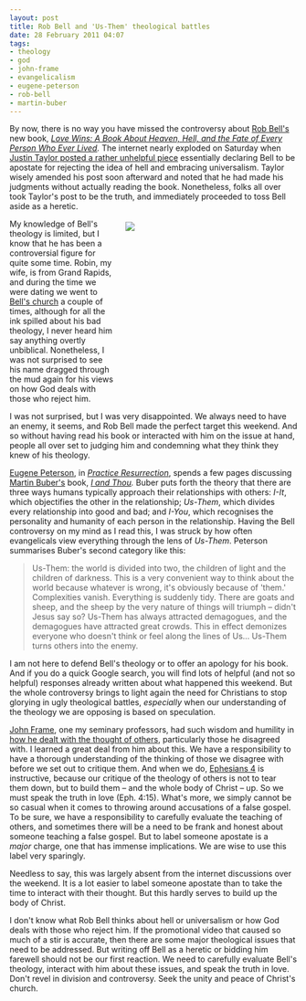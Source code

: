 ```yaml
---
layout: post
title: Rob Bell and 'Us-Them' theological battles
date: 28 February 2011 04:07
tags:
- theology
- god
- john-frame
- evangelicalism
- eugene-peterson
- rob-bell
- martin-buber
---
```

<p>By now, there is no way you have missed the controversy about <a href="http://www.robbell.com/">Rob Bell's</a> new book, <em><a href="http://www.amazon.com/Love-Wins-About-Heaven-Person/dp/006204964X/">Love Wins: A Book About Heaven, Hell, and the Fate of Every Person Who Ever Lived</a>.</em>&nbsp;The internet nearly exploded on Saturday when <a href="http://thegospelcoalition.org/blogs/justintaylor/2011/02/26/rob-bell-universalist/">Justin Taylor posted a rather unhelpful piece</a>&nbsp;essentially declaring Bell to be apostate for rejecting the idea of hell and embracing universalism. Taylor wisely amended his post soon afterward and noted that he had made his judgments without actually reading the book. Nonetheless, folks all over took Taylor's post to be the truth, and immediately proceeded to toss Bell aside as a heretic.</p>
<div style="float: right; margin: 5px 1px 0px 20px; width: 300px; height: 325px;"><img src="https://dl.dropbox.com/u/3897986/Jake%20Blog%20Images/robBell.jpg" /></div>
<p>My knowledge of Bell's theology is limited, but I know that he has been a controversial figure for quite some time. Robin, my wife, is from Grand Rapids, and during the time we were dating we went to <a href="http://marshill.org/">Bell's church</a> a couple of times, although for all the ink spilled about his bad theology, I never heard him say anything overtly unbiblical. Nonetheless, I was not surprised to see his name dragged through the mud again for his views on how God deals with those who reject him.</p>
<p>I was not surprised, but I was very disappointed. We always need to have an enemy, it seems, and Rob Bell made the perfect target this weekend. And so without having read his book or interacted with him on the issue at hand, people all over set to judging him and condemning what they think they knew of his theology.</p>
<p><a href="http://en.wikipedia.org/wiki/Eugene_Peterson">Eugene Peterson</a>, in <em><a href="http://www.wtsbooks.com/product-exec/product_id/6787/nm/Practice+Resurrection%3A+A+Conversation+on+Growing+Up+in+Christ+%28Hardcover%29?utm_source=jbelder&amp;utm_medium=blogpartners">Practice Resurrection</a></em>,&nbsp;spends a few pages discussing <a href="http://en.wikipedia.org/wiki/Martin_Buber">Martin Buber's</a> book, <em><a href="http://www.amazon.com/I-Thou-Martin-Buber/dp/0684717255">I and Thou</a>. </em>Buber puts forth the theory that there are three ways humans typically approach their relationships with others:&nbsp;<em>I-It</em>, which objectifies the other in the relationship;&nbsp;<em>Us-Them</em>, which divides every relationship into good and bad; and <em>I-You</em>, which recognises the personality and humanity of each person in the relationship. Having the Bell controversy on my mind as I read this, I was struck by how often evangelicals view everything through the lens of <em>Us-Them</em>. Peterson summarises Buber's second category like this:</p>
<blockquote>
Us-Them: the world is divided into two, the children of light and the children of darkness. This is a very convenient way to think about the world because whatever is wrong, it's obviously because of 'them.' Complexities vanish. Everything is suddenly tidy. There are goats and sheep, and the sheep by the very nature of things will triumph &ndash; didn't Jesus say so? Us-Them has always attracted demagogues, and the demagogues have attracted great crowds. This in effect demonizes everyone who doesn't think or feel along the lines of Us... Us-Them turns others into the enemy.
</blockquote>
<p>I am not here to defend Bell's theology or to offer an apology for his book. And if you do a quick Google search, you will find lots of helpful (and not so helpful) responses already written about what happened this weekend. But the whole controversy brings to light again the need for Christians to stop glorying in ugly theological battles, <em>especially</em>&nbsp;when our understanding of the theology we are opposing is based on speculation.</p>
<p><a href="http://www.rts.edu/faculty/StaffDetails.aspx?id=502">John Frame</a>, one my seminary professors, had such wisdom and humility in <a href="http://jakebelder.com/frame-interacting-with-the-thought-of-others">how he dealt with the thought of others</a>, particularly those he disagreed with. I learned a great deal from him about this. We have a responsibility to have a thorough understanding of the thinking of those we disagree with before we set out to critique them. And when we do, <a href="http://bible.logos.com/passage/NIV/Eph%204#q=&amp;ref=Eph%204&amp;ver=NIV">Ephesians 4</a> is instructive, because our critique of the theology of others is not to tear them down, but to build them &ndash; and the whole body of Christ &ndash; up. So we must speak the truth in love (Eph. 4:15). What's more, we simply cannot be so casual when it comes to throwing around accusations of a false gospel. To be sure, we have a responsibility to carefully evaluate the teaching of others, and sometimes there will be a need to be frank and honest about someone teaching a false gospel. But to label someone apostate is a <em>major</em>&nbsp;charge, one that has immense implications. We are wise to use this label very sparingly.&nbsp;</p>
<p>Needless to say, this was largely absent from the internet discussions over the weekend. It is a lot easier to label someone apostate than to take the time to interact with their thought. But this hardly serves to build up the body of Christ.</p>

I don't know what Rob Bell thinks about hell or universalism or how God deals with those who reject him. If the promotional video that caused so much of a stir is accurate, then there are some major theological issues that need to be addressed. But writing off Bell as a heretic or bidding him farewell should not be our first reaction. We need to carefully evaluate Bell's theology, interact with him about these issues, and speak the truth in love. Don't revel in division and controversy. Seek the unity and peace of Christ's church.
